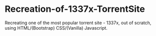 # Recreation-of-1337x-TorrentSite
Recreating one of the most popular torrent site - 1337x, out of scratch, using HTML/(Bootstrap) CSS/(Vanilla) Javascript.
